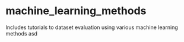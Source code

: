 # machine_learning_methods
Includes tutorials to dataset evaluation using various machine learning methods
asd